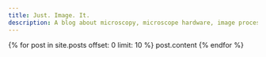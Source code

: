```yaml
---
title: Just. Image. It.
description: A blog about microscopy, microscope hardware, image processing, and sometimes biology.
---
```

{% for post in site.posts offset: 0 limit: 10  %}
  post.content
{% endfor %}
